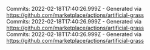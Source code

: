 Commits: 2022-02-18T17:40:26.999Z - Generated via https://github.com/marketplace/actions/artificial-grass
<br>
Commits: 2022-02-18T17:40:26.999Z - Generated via https://github.com/marketplace/actions/artificial-grass
<br>
Commits: 2022-02-18T17:40:26.999Z - Generated via https://github.com/marketplace/actions/artificial-grass
<br>
